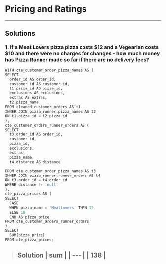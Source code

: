 
# Pricing and Ratings
--------
## Solutions

### 1. If a Meat Lovers pizza pizza costs $12 and a Vegearian costs $10 and there were no charges for changes - how much money has Pizza Runner made so far if there are no delivery fees?

```python
WITH cte_customer_order_pizza_names AS (
SELECT
  order_id AS order_id,
  customer_id AS customer_id,
  t1.pizza_id AS pizza_id,
  exclusions AS exclusions,
  extras AS extras,
  t2.pizza_name
FROM cleaned_customer_orders AS t1 
INNER JOIN pizza_runner.pizza_names AS t2 
ON t1.pizza_id = t2.pizza_id
),
cte_customer_orders_runner_orders AS (
SELECT
  t3.order_id AS order_id,
  customer_id,
  pizza_id,
  exclusions,
  extras,
  pizza_name,
  t4.distance AS distance

FROM cte_customer_order_pizza_names AS t3 
INNER JOIN pizza_runner.runner_orders AS t4
ON t3.order_id = t4.order_id
WHERE distance != 'null'
),
cte_pizza_prices AS (
SELECT
  CASE 
  WHEN pizza_name = 'Meatlovers' THEN 12
  ELSE 10
  END AS pizza_price
FROM cte_customer_orders_runner_orders
)
SELECT 
  SUM(pizza_price)
FROM cte_pizza_prices;
```
> Solution
> | sum |
> | --- |
> | 138 |
> -----